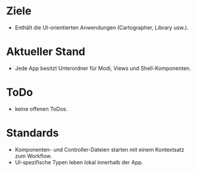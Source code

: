 # Ziele
- Enthält die UI-orientierten Anwendungen (Cartographer, Library usw.).

# Aktueller Stand
- Jede App besitzt Unterordner für Modi, Views und Shell-Komponenten.

# ToDo
- keine offenen ToDos.

# Standards
- Komponenten- und Controller-Dateien starten mit einem Kontextsatz zum Workflow.
- UI-spezifische Typen leben lokal innerhalb der App.
